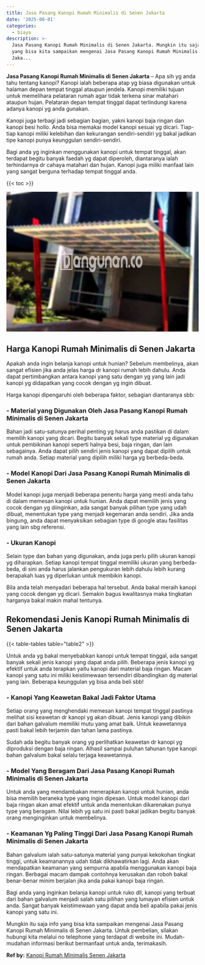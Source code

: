 ```yaml
---
title: Jasa Pasang Kanopi Rumah Minimalis di Senen Jakarta
date: '2025-08-01'
categories:
  - biaya
description: >-
  Jasa Pasang Kanopi Rumah Minimalis di Senen Jakarta. Mungkin itu saja info
  yang bisa kita sampaikan mengenai Jasa Pasang Kanopi Rumah Minimalis di Senen
  Jaka...
---
```


**Jasa Pasang Kanopi Rumah Minimalis di Senen Jakarta** – Apa sih yg anda tahu tentang kanopi? Kanopi ialah beberapa atap yg biasa digunakan untuk halaman depan tempat tinggal ataupun jendela. Kanopi memiliki tujuan untuk memelihara pelataran rumah agar tidak terkena sinar matahari ataupun hujan. Pelataran depan tempat tinggal dapat terlindungi karena adanya kanopi yg anda gunakan.

Kanopi juga terbagi jadi sebagian bagian, yakni kanopi baja ringan dan kanopi besi hollo. Anda bisa memakai model kanopi sesuai yg dicari. Tiap-tiap kanopi miliki kelebihan dan kekurangan sendiri-sendiri yg bakal jadikan tipe kanopi punya keunggulan sendiri-sendiri.

Bagi anda yg inginkan menggunakan kanopi untuk tempat tinggal, akan terdapat begitu banyak faedah yg dapat diperoleh, diantaranya ialah terhindarnya dr cahaya matahari dan hujan. Kanopi juga miliki manfaat lain yang sangat berguna terhadap tempat tinggal anda.

{{< toc >}}

![Jasa Pasang Kanopi Rumah Minimalis di Senen Jakarta](/images/harga-kanopi-minimalis-70.png)

## Harga Kanopi Rumah Minimalis di Senen Jakarta

Apakah anda ingin belanja kanopi untuk hunian? Sebelum membelinya, akan sangat efisien jika anda jelas harga dr kanopi rumah lebih dahulu. Anda dapat pertimbangkan antara kanopi yang satu dengan yg yang lain jadi kanopi yg didapatkan yang cocok dengan yg ingin dibuat.

Harga kanopi dipengaruhi oleh beberapa faktor, sebagian diantaranya sbb:

### \- Material yang Digunakan Oleh Jasa Pasang Kanopi Rumah Minimalis di Senen Jakarta

Bahan jadi satu-satunya perihal penting yg harus anda pastikan di dalam memilih kanopi yang dicari. Begitu banyak sekali type material yg digunakan untuk pembikinan kanopi seperti halnya besi, baja ringan, dan lain sebagainya. Anda dapat pilih sendiri jenis kanopi yang dapat dipilih untuk rumah anda. Setiap material yang dipilih miliki harga yg berbeda-beda.

### \- Model Kanopi Dari Jasa Pasang Kanopi Rumah Minimalis di Senen Jakarta

Model kanopi juga menjadi beberapa penentu harga yang mesti anda tahu di dalam memesan kanopi untuk hunian. Anda dapat memilih jenis yang cocok dengan yg diinginkan, ada sangat banyak pilihan type yang udah dibuat, menentukan type yang menjadi kegemaran anda sendiri. Jika anda bingung, anda dapat menyaksikan sebagian type di google atau fasilitas yang lain sbg referensi.

### \- Ukuran Kanopi

Selain type dan bahan yang digunakan, anda juga perlu pilih ukuran kanopi yg diharapkan. Setiap kanopi tempat tinggal memiliki ukuran yang berbeda-beda, di sini anda harus jalankan pengukuran lebih dahulu lebih kurang berapakah luas yg diperlukan untuk membikin kanopi.

Bila anda telah menyadari beberapa hal tersebut. Anda bakal meraih kanopi yang cocok dengan yg dicari. Semakin bagus kwalitasnya maka tingkatan harganya bakal makin mahal tentunya.

## Rekomendasi Jenis Kanopi Rumah Minimalis di Senen Jakarta

{{< table-tables table="table2" >}}

Untuk anda yg bakal menyebabkan kanopi untuk tempat tinggal, ada sangat banyak sekali jenis kanopi yang dapat anda pilih. Beberapa jenis kanopi yg efektif untuk anda terapkan yaitu kanopi dari material baja ringan. Macam kanopi yang satu ini miliki keistimewaan tersendiri dibandingkan dg material yang lain. Beberapa keunggulan yg bisa anda beli sbb!

### \- Kanopi Yang Keawetan Bakal Jadi Faktor Utama

Setiap orang yang menghendaki memesan kanopi tempat tinggal pastinya melihat sisi keawetan dr kanopi yg akan dibuat. Jenis kanopi yang dibikin dari bahan galvalum memiliki mutu yang amat baik. Untuk keawetannya pasti bakal lebih terjamin dan tahan lama pastinya.

Sudah ada begitu banyak orang yg perlihatkan keawetan dr kanopi yg diproduksi dengan baja ringan. Alhasil sampai puluhan tahunan type kanopi bahan galvalum bakal selalu terjaga keawetannya.

### \- Model Yang Beragam Dari Jasa Pasang Kanopi Rumah Minimalis di Senen Jakarta

Untuk anda yang mendambakan menerapkan kanopi untuk hunian, anda bisa memilih beraneka type yang ingin dipesan. Untuk model kanopi dari baja ringan akan amat efektif untuk anda menentukan dikarenakan punya type yang beragam. Nilai lebih yg satu ini pasti bakal jadikan begitu banyak orang menginginkan untuk membelinya.

### \- Keamanan Yg Paling Tinggi Dari Jasa Pasang Kanopi Rumah Minimalis di Senen Jakarta

Bahan galvalum ialah satu-satunya material yang punyai kekokohan tingkat tinggi, untuk keamanannya udah tidak dikhawatirkan lagi. Anda akan mendapatkan keamanan yang sempurna apabila menggunakan kanopi baja ringan. Berbagai macam dampak contohnya kerusakan dan roboh bakal benar-benar minim berjalan jika anda pakai kanopi baja ringan.

Bagi anda yang inginkan belanja kanopi untuk ruko dll, kanopi yang terbuat dari bahan galvalum menjadi salah satu pilihan yang lumayan efisien untuk anda. Sangat banyak keistimewaan yang dapat anda beli apabila pakai jenis kanopi yang satu ini.

Mungkin itu saja info yang bisa kita sampaikan mengenai Jasa Pasang Kanopi Rumah Minimalis di Senen Jakarta. Untuk pembelian, silakan hubungi kita melalui no telephone yang terdapat di website ini. Mudah-mudahan informasi berikut bermanfaat untuk anda, terimakasih.

**Ref by:**  [Kanopi Rumah Minimalis Senen Jakarta](https://id.wikipedia.org/wiki/Kanopi)

